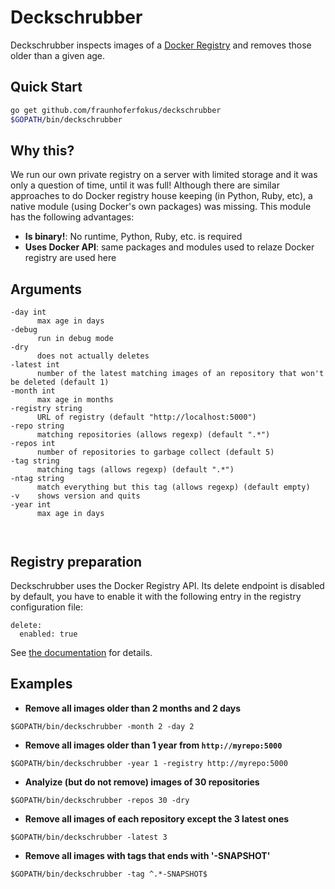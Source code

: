 # Deckschrubber


Deckschrubber inspects images of a [Docker Registry](https://docs.docker.com/registry/) and removes those older than a given age.

## Quick Start

```bash
go get github.com/fraunhoferfokus/deckschrubber
$GOPATH/bin/deckschrubber
```

## Why this?
We run our own private registry on a server with limited storage and it was only a question of time, until it was full! Although there are similar approaches to do Docker registry house keeping (in Python, Ruby, etc), a native module (using Docker's own packages) was missing. This module has the following advantages:

* **Is binary!**: No runtime, Python, Ruby, etc. is required
* **Uses Docker API**: same packages and modules used to relaze Docker registry are used here

## Arguments
```
-day int
      max age in days
-debug
      run in debug mode      
-dry
      does not actually deletes
-latest int
      number of the latest matching images of an repository that won't be deleted (default 1)      
-month int
      max age in months
-registry string
      URL of registry (default "http://localhost:5000")
-repo string
      matching repositories (allows regexp) (default ".*")      
-repos int
      number of repositories to garbage collect (default 5)
-tag string
      matching tags (allows regexp) (default ".*")      
-ntag string
      match everything but this tag (allows regexp) (default empty)
-v    shows version and quits
-year int
      max age in days
      
      
```

## Registry preparation
Deckschrubber uses the Docker Registry API. 
Its delete endpoint is disabled by default, you have to enable it with the following entry in the registry configuration file: 

```
delete:
  enabled: true
```

See [the documentation](https://github.com/docker/distribution/blob/master/docs/configuration.md#delete) for details. 

## Examples

* **Remove all images older than 2 months and 2 days**

```
$GOPATH/bin/deckschrubber -month 2 -day 2
```

* **Remove all images older than 1 year from `http://myrepo:5000`**

```
$GOPATH/bin/deckschrubber -year 1 -registry http://myrepo:5000
```

* **Analyize (but do not remove) images of 30 repositories**

```
$GOPATH/bin/deckschrubber -repos 30 -dry
```

* **Remove all images of each repository except the 3 latest ones**

```
$GOPATH/bin/deckschrubber -latest 3 
```

* **Remove all images with tags that ends with '-SNAPSHOT'**

```
$GOPATH/bin/deckschrubber -tag ^.*-SNAPSHOT$ 
```
